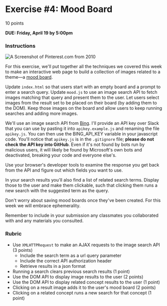 # Exercise #4: Mood Board

10 points

**DUE: Friday, April 19 by 5:00pm**

### Instructions

![A Screenshot of Pinterest.com from 2010](pinterest_2010.jpg)

For this exercise, we'll put together all the techniques we covered this week to
make an interactive web page to build a collection of images related to a
theme—a [mood board](https://en.wikipedia.org/wiki/Mood_board).

Update `index.html` so that users start with an empty board and a prompt to 
enter a search query. Update `mood.js` to use an image search API to fetch 
images matching that  query and present them to the user. Let users select 
images from the result set to be placed on their board (by adding them to the 
DOM). Keep those images on the board and allow users to keep running searches 
and adding more images.

We'll use an image search API from
[Bing](https://docs.microsoft.com/en-us/bing/search-apis/bing-image-search/reference/endpoints).
I'll provide an API key over Slack that you can use by pasting it into
`apikey.example.js` and renaming the file `apikey.js`. You can then use the
BING_API_KEY variable in your javascript code. You'll notice that `apikey.js` is
in the `.gitignore` file; **please do not check the API key into GitHub**.
Even if it's not found by bots run by malicious users, it will likely be found by
Microsoft's own bots and deactivated, breaking your code and everyone else's.

Use your browser's developer tools to examine the response you get back from the
API and figure out which fields you want to use.

In your search results you'll also find a list of related search terms. Display
those to the user and make them clickable, such that clicking them runs a new
search with the suggested term as the query.

Don't worry about saving mood boards once they've been created. For this week we
will embrace ephemerality.

Remember to include in your submission any classmates you collaborated with and
any materials you consulted.

### Rubric

- Use `XMLHTTPRequest` to make an AJAX requests to the image search API (3 points)
    - Include the search term as a url query parameter
    - Include the correct API authorization header
    - Retrieve results in a json format
- Running a search clears previous search results (1 point)
- Use the DOM API to display image results to the user (2 points)
- Use the DOM API to display related concept results to the user (1 point)
- Clicking on a result image adds it to the user's mood board (2 points)
- Clicking on a related concept runs a new search for that concept (1 point)
